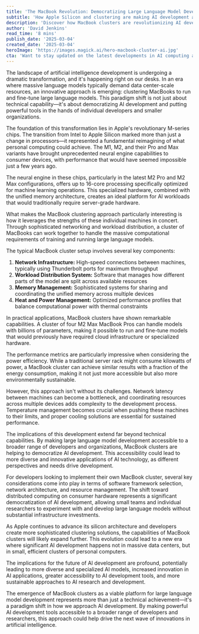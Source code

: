 ```yaml
---
title: 'The MacBook Revolution: Democratizing Large Language Model Development Through Cluster Computing'
subtitle: 'How Apple Silicon and clustering are making AI development accessible'
description: 'Discover how MacBook clusters are revolutionizing AI development, making large language model training accessible to individual developers and small teams through Apple''s M-series chips and innovative clustering techniques. This transformation is democratizing AI development and creating new possibilities for sustainable, efficient machine learning operations.'
author: 'David Jenkins'
read_time: '8 mins'
publish_date: '2025-03-04'
created_date: '2025-03-04'
heroImage: 'https://images.magick.ai/hero-macbook-cluster-ai.jpg'
cta: 'Want to stay updated on the latest developments in AI computing and MacBook clustering? Follow us on LinkedIn for regular insights, technical deep-dives, and community discussions about the future of distributed AI development.'
---
```


The landscape of artificial intelligence development is undergoing a dramatic transformation, and it's happening right on our desks. In an era where massive language models typically demand data center-scale resources, an innovative approach is emerging: clustering MacBooks to run and fine-tune large language models. This paradigm shift is not just about technical capability—it's about democratizing AI development and putting powerful tools in the hands of individual developers and smaller organizations.

The foundation of this transformation lies in Apple's revolutionary M-series chips. The transition from Intel to Apple Silicon marked more than just a change in processors—it represented a fundamental reimagining of what personal computing could achieve. The M1, M2, and their Pro and Max variants have brought unprecedented neural engine capabilities to consumer devices, with performance that would have seemed impossible just a few years ago.

The neural engine in these chips, particularly in the latest M2 Pro and M2 Max configurations, offers up to 16-core processing specifically optimized for machine learning operations. This specialized hardware, combined with the unified memory architecture, creates an ideal platform for AI workloads that would traditionally require server-grade hardware.

What makes the MacBook clustering approach particularly interesting is how it leverages the strengths of these individual machines in concert. Through sophisticated networking and workload distribution, a cluster of MacBooks can work together to handle the massive computational requirements of training and running large language models.

The typical MacBook cluster setup involves several key components:

1. **Network Infrastructure:** High-speed connections between machines, typically using Thunderbolt ports for maximum throughput
2. **Workload Distribution System:** Software that manages how different parts of the model are split across available resources
3. **Memory Management:** Sophisticated systems for sharing and coordinating the unified memory across multiple devices
4. **Heat and Power Management:** Optimized performance profiles that balance computational power with thermal constraints

In practical applications, MacBook clusters have shown remarkable capabilities. A cluster of four M2 Max MacBook Pros can handle models with billions of parameters, making it possible to run and fine-tune models that would previously have required cloud infrastructure or specialized hardware.

The performance metrics are particularly impressive when considering the power efficiency. While a traditional server rack might consume kilowatts of power, a MacBook cluster can achieve similar results with a fraction of the energy consumption, making it not just more accessible but also more environmentally sustainable.

However, this approach isn't without its challenges. Network latency between machines can become a bottleneck, and coordinating resources across multiple devices adds complexity to the development process. Temperature management becomes crucial when pushing these machines to their limits, and proper cooling solutions are essential for sustained performance.

The implications of this development extend far beyond technical capabilities. By making large language model development accessible to a broader range of developers and organizations, MacBook clusters are helping to democratize AI development. This accessibility could lead to more diverse and innovative applications of AI technology, as different perspectives and needs drive development.

For developers looking to implement their own MacBook cluster, several key considerations come into play in terms of software framework selection, network architecture, and resource management. The shift toward distributed computing on consumer hardware represents a significant democratization of AI development, allowing small teams and individual researchers to experiment with and develop large language models without substantial infrastructure investments.

As Apple continues to advance its silicon architecture and developers create more sophisticated clustering solutions, the capabilities of MacBook clusters will likely expand further. This evolution could lead to a new era where significant AI development happens not in massive data centers, but in small, efficient clusters of personal computers.

The implications for the future of AI development are profound, potentially leading to more diverse and specialized AI models, increased innovation in AI applications, greater accessibility to AI development tools, and more sustainable approaches to AI research and development.

The emergence of MacBook clusters as a viable platform for large language model development represents more than just a technical achievement—it's a paradigm shift in how we approach AI development. By making powerful AI development tools accessible to a broader range of developers and researchers, this approach could help drive the next wave of innovations in artificial intelligence.